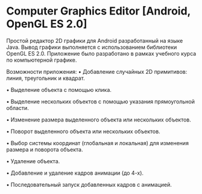 # Computer Graphics Editor [Android, OpenGL ES 2.0]

Простой редактор 2D графики для Android разработанный на языке Java. Вывод графики выполняется с использованием библиотеки OpenGL ES 2.0. Приложение было разработано в рамках учебного курса по компьютерной графике.

Возможности приложения:
•	Добавление случайных 2D примитивов: линия, треугольник и квадрат.

•	Выделение объекта с помощью клика.

•	Выделение нескольких объектов с помощью указания прямоугольной области.

•	Изменение размера выделенного объекта или нескольких объектов.

•	Поворот выделенного объекта или нескольких объектов.

•	Выбор системы координат (глобальная и локальная) для изменения размера и поворота объекта.

•	Удаление объекта.

•	Добавление и удаление кадров анимации (до 4-х).

•	Последовательный запуск добавленных кадров с анимацией.

